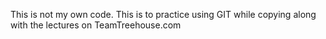 This is not my own code. This is to practice using GIT while copying along with the lectures on TeamTreehouse.com
